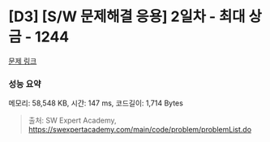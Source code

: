 # [D3] [S/W 문제해결 응용] 2일차 - 최대 상금 - 1244 

[문제 링크](https://swexpertacademy.com/main/code/problem/problemDetail.do?contestProbId=AV15Khn6AN0CFAYD) 

### 성능 요약

메모리: 58,548 KB, 시간: 147 ms, 코드길이: 1,714 Bytes



> 출처: SW Expert Academy, https://swexpertacademy.com/main/code/problem/problemList.do